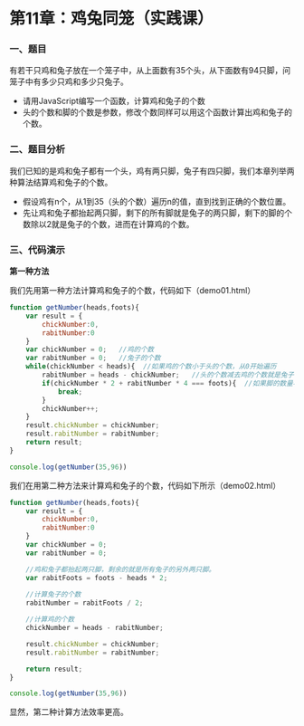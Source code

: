 # 第11章：鸡兔同笼（实践课）

### 一、题目

有若干只鸡和兔子放在一个笼子中，从上面数有35个头，从下面数有94只脚，问笼子中有多少只鸡和多少只兔子。

* 请用JavaScript编写一个函数，计算鸡和兔子的个数
* 头的个数和脚的个数是参数，修改个数同样可以用这个函数计算出鸡和兔子的个数。

### 二、题目分析

我们已知的是鸡和兔子都有一个头，鸡有两只脚，兔子有四只脚，我们本章列举两种算法结算鸡和兔子的个数。

* 假设鸡有n个，从1到35（头的个数）遍历n的值，直到找到正确的个数位置。
* 先让鸡和兔子都抬起两只脚，剩下的所有脚就是兔子的两只脚，剩下的脚的个数除以2就是兔子的个数，进而在计算鸡的个数。

### 三、代码演示

**第一种方法**

我们先用第一种方法计算鸡和兔子的个数，代码如下（demo01.html）

``` js
function getNumber(heads,foots){
    var result = {
        chickNumber:0,
        rabitNumber:0
    }
    var chickNumber = 0;   //鸡的个数
    var rabitNumber = 0;   //兔子的个数
    while(chickNumber < heads){  //如果鸡的个数小于头的个数，从0开始遍历
        rabitNumber = heads - chickNumber;   //头的个数减去鸡的个数就是兔子的个数
        if(chickNumber * 2 + rabitNumber * 4 === foots){  //如果脚的数量与鸡和兔子的数量相匹配，则结果正确，结束循环。
            break;
        }
        chickNumber++;
    }
    result.chickNumber = chickNumber;
    result.rabitNumber = rabitNumber;
    return result;
}    

console.log(getNumber(35,96))
```

我们在用第二种方法来计算鸡和兔子的个数，代码如下所示（demo02.html）

``` js
function getNumber(heads,foots){
    var result = {
        chickNumber:0,
        rabitNumber:0
    }
    var chickNumber = 0;
    var rabitNumber = 0;

    //鸡和兔子都抬起两只脚，剩余的就是所有兔子的另外两只脚。
    var rabitFoots = foots - heads * 2;
    
    //计算兔子的个数
    rabitNumber = rabitFoots / 2;

    //计算鸡的个数
    chickNumber = heads - rabitNumber;

    result.chickNumber = chickNumber;
    result.rabitNumber = rabitNumber;

    return result;
}

console.log(getNumber(35,96))    
```

显然，第二种计算方法效率更高。